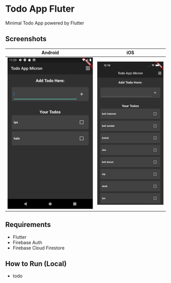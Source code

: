 # Todo App Fluter

Minimal Todo App powered by Flutter 

## Screenshots

|Android                                            |iOS                                               |
|---------------------------------------------------|--------------------------------------------------|
|![Alt android](./screenshots/android.png "Android")|![Alt ios](./screenshots/ios.png "iOS")           |



## Requirements

- Flutter
- Firebase Auth
- Firebase Cloud Firestore

## How to Run (Local)

- todo
